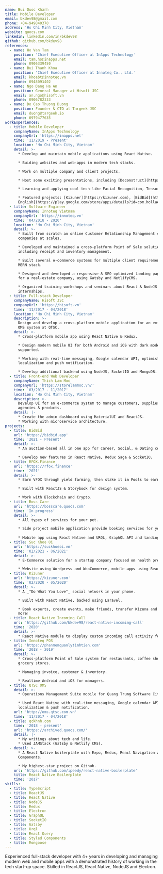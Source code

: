 ```yaml
---
name: Bui Quoc Khanh
title: Mobile Developer
email: bkdev98@gmail.com
phone: +84-949840370
address: 'Ho Chi Minh City, Vietnam'
website: quocs.com
linkedin: linkedin.com/in/bkdev98
github: github.com/bkdev98
references:
  - name: Ho Van Tam
    position: 'Chief Executive Officer at InApps Technology'
    email: tam.ho@inapps.net
    phone: 0906339450
  - name: Bui Thanh Khoa
    position: 'Chief Executive Officer at Innoteq Co., Ltd.'
    email: khoabt@innoteq.vn
    phone: 0948091402
  - name: Ngo Dang Ha An
    position: General Manager at Hisoft JSC
    email: an.ngo@hisoft.vn
    phone: 0906782333
  - name: Do Cao Thuong Duong
    position: Founder & CTO at Targeek JSC
    email: duong@targeek.io
    phone: 0979477635
workExperiences:
  - title: Mobile Developer
    companyName: InApps Technology
    companyUrl: 'https://inapps.net'
    time: '11/2019 - Present'
    location: 'Ho Chi Minh City, Vietnam'
    detail: >-
      * Develop and maintain mobile applications using React Native.

      * Buiding websites and web-apps in modern tech stacks.

      * Work on multiple company and client projects.

      * Host some exciting presentations, including [Deconstruct](https://quocs.com/blog/deconstruct/) which I talk about the adventure of a source code.

      * Learning and applying cool tech like Facial Recognition, Tensorflow, OpenCV, BlockChain, GraphQL, MLKit, CallKit.

      * Featured projects: [Kizuner](https://kizuner.com), [BidBid](https://bidbid.app), [RFOX.Finance](https://rfox.finance/), [Holla
      English](https://play.google.com/store/apps/details?id=com.hollaenglish), [Deep Connect](https://play.google.com/store/apps/details?id=com.deepconnect), [Travelloops](https://play.google.com/store/apps/details?id=com.travelloops).
  - title: Software Engineer
    companyName: Innoteq Vietnam
    companyUrl: 'https://innoteq.vn'
    time: '04/2018 - 2020'
    location: 'Ho Chi Minh City, Vietnam'
    detail: >-
      * Built from scratch an online Customer Relationship Management system for
      companies at scales.

      * Developed and maintained a cross-platform Point of Sale solution,
      including receipt and inventory management.

      * Built several e-commerce systems for multiple client requirements using
      MERN stack.

      * Designed and developed a responsive & SEO optimized landing page system
      for a real-estate company, using Gatsby and NetlifyCMS.

      * Organized training workshops and seminars about React & NodeJS for
      internships.
  - title: Full-stack Developer
    companyName: Hisoft JSC
    companyUrl: 'https://hisoft.vn'
    time: '11/2017 - 04/2018'
    location: 'Ho Chi Minh City, Vietnam'
    description: >-
      Design and develop a cross-platform mobile application for an existence
      OMS system at QTSC.
    detail: >-
      * Cross-platform mobile app using React Native & Redux.

      * Design modern mobile UI for both Android and iOS with dark mode
      supported.

      * Working with real-time messaging, Google calendar API, optimistic UI,
      localization and push notification.

      * Develop additional backend using NodeJS, SocketIO and MongoDB.
  - title: Front-end Web Developer
    companyName: Thich Lam Moc
    companyUrl: 'https://storelammoc.vn/'
    time: '03/2017 - 11/2017'
    location: 'Ho Chi Minh City, Vietnam'
    description: >-
      Develop UI for an e-commerce system to manage customers, suppliers,
      agencies & products.
    detail: |-
      * Create the admin dashboard using MaterialUI and ReactJS.
      * Working with microservice architecture.
projects:
  - title: BidBid
    url: 'https://bidbid.app'
    time: '2021 - Present'
    detail: >-
      * An auction-based all in one app for Career, Social, & Dating connections.

      * Develop new features in React Native, Redux Saga & SocketIO.
  - title: RFOX.Finance
    url: 'https://rfox.finance'
    time: '2021'
    detail: >-
      * Earn VFOX through yield farming, then stake it in Pools to earn more VFOX tokens!

      * Built with ReactJS & Storybook for design system.

      * Work with Blockchain and Crypto.
  - title: Boss Care
    url: 'https://bosscare.quocs.com'
    time: 'In progress'
    detail: >-
      * All types of services for your pet.

      * Side project mobile application provide booking services for your little boss: Veterinary, grooming, training,...
      
      * Mobile app using React Native and URQL, GraphQL API and landing page using Gatsby.
  - title: Suc Khoe Oi
    url: 'https://suckhoeoi.vn'
    time: '02/2021 - 06/2021'
    detail: >-
      * E-Commerce solution for a startup company focused on health products.

      * Website using Wordpress and WooCommerce, mobile apps using React Native.
  - title: Kizuner
    url: 'https://kizuner.com'
    time: '02/2020 - 05/2020'
    detail: >-
      * A _"Do What You Love"_ social network in your phone.

      * Built with React Native, backed using Laravel.

      * Book experts, create events, make friends, transfer Kizuna and much
      more!
  - title: React Native Incoming Call
    url: 'https://github.com/bkdev98/react-native-incoming-call'
    time: '2020'
    detail: >-
      * React Native module to display custom incoming call activity for Android, since iOS we have VoIP.
  - title: Innoteq POS
    url: 'https://phanmemquanlytinhtien.com'
    time: '2018 - 2019'
    detail: >-
      * Cross-platform Point of Sale system for restaurants, coffee shops and
      grocery stores.

      * Managing invoice, customer & inventory.

      * Realtime Android and iOS for managers.
  - title: QTSC OMS
    detail: >-
      * Operations Management Suite mobile for Quang Trung Software City.

      * Used React Native with real-time messaging, Google calendar API,
      localization & push notification.
    url: 'http://oms.qtsc.com.vn'
    time: '11/2017 - 04/2018'
  - title: qckhnh.com
    time: '2018 - present'
    url: 'https://archived.quocs.com/'
    detail: |-
      * My writings about tech and life.
      * Used JAMStack (Gatsby & Netlify CMS).
  - detail: >-
      * A React Native boilerplate with Expo, Redux, React Navigation and Styled
      Components.

      * My highest-star project on Github.
    url: 'https://github.com/ipeedy/react-native-boilerplate'
    title: React Native Boilerplate
    time: '2017'
skills:
  - title: TypeScript
  - title: ReactJS
  - title: React Native
  - title: NodeJS
  - title: Redux
  - title: Electron
  - title: GraphQL
  - title: SocketIO
  - title: Gatsby
  - title: Urql
  - title: React Query
  - title: Styled Components
  - title: Mongoose
---
```

Experienced full-stack developer with 4+ years in developing and managing modern web and mobile apps with a demonstrated history of working in the tech start-up space. Skilled in ReactJS, React Native, NodeJS and Electron.
